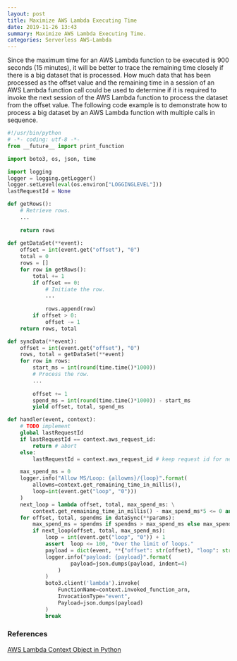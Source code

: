 ```yaml
---
layout: post
title: Maximize AWS Lambda Executing Time
date: 2019-11-26 13:43
summary: Maximize AWS Lambda Executing Time.
categories: Serverless AWS-Lambda
---
```


Since the maximum time for an AWS Lambda function to be executed is 900 seconds (15 minutes), it will be better to trace the remaining time closely if there is a big dataset that is processed.  How much data that has been processed as the offset value and the remaining time in a session of an AWS Lambda function call could be used to determine if it is required to invoke the next session of the AWS Lambda function to process the dataset from the offset value.  The following code example is to demonstrate how to process a big dataset by an AWS Lambda function with multiple calls in sequence.

```python
#!/usr/bin/python
# -*- coding: utf-8 -*-
from __future__ import print_function

import boto3, os, json, time

import logging
logger = logging.getLogger()
logger.setLevel(eval(os.environ["LOGGINGLEVEL"]))
lastRequestId = None

def getRows():
	# Retrieve rows.
	...
	
	return rows
	
def getDataSet(**event):
	offset = int(event.get("offset"), "0")
	total = 0
	rows = []
	for row in getRows():
		total += 1
		if offset == 0:
            # Initiate the row.
            ...
            
			rows.append(row)
		if offset > 0:
			offset -= 1
	return rows, total

def syncData(**event):
	offset = int(event.get("offset"), "0")
	rows, total = getDataSet(**event)
	for row in rows:
		start_ms = int(round(time.time()*1000))
		# Process the row.
		...
		
		offset += 1
		spend_ms = int(round(time.time()*1000)) - start_ms
		yield offset, total, spend_ms

def handler(event, context):
    # TODO implement
    global lastRequestId
    if lastRequestId == context.aws_request_id:
        return # abort
    else:
        lastRequestId = context.aws_request_id # keep request id for next invokation

	max_spend_ms = 0
	logger.info("Allow MS/Loop: {allowms}/{loop}".format(
		allowms=context.get_remaining_time_in_millis(), 
		loop=int(event.get("loop", "0")))
	)
	next_loop = lambda offset, total, max_spend_ms: \
		context.get_remaining_time_in_millis() - max_spend_ms*5 <= 0 and total - offset > 0
	for offset, total, spendms in dataSync(**params):
		max_spend_ms = spendms if spendms > max_spend_ms else max_spend_ms
		if next_loop(offset, total, max_spend_ms):
			loop = int(event.get("loop", "0")) + 1
			assert  loop <= 100, "Over the limit of loops."
			payload = dict(event, **{"offset": str(offset), "loop": str(loop)})
			logger.info("payload: {payload}".format(
					payload=json.dumps(payload, indent=4)
				)
			)
			boto3.client('lambda').invoke(
				FunctionName=context.invoked_function_arn,
				InvocationType="event",
				Payload=json.dumps(payload)
			)
			break
```

### References
[AWS Lambda Context Object in Python](https://docs.aws.amazon.com/lambda/latest/dg/python-context-object.html)